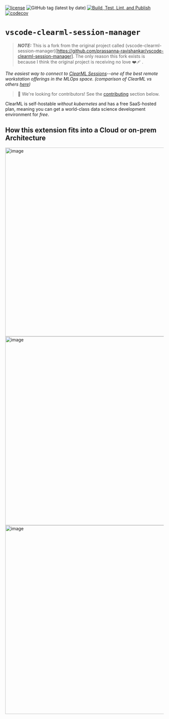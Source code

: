 [![license](https://img.shields.io/badge/license-Apache%202.0-blue.svg)](./LICENSE)
![GitHub tag (latest by date)](https://img.shields.io/github/v/tag/prassanna-ravishankar/vscode-clearml-session-manager)
[![Build, Test, Lint, and Publish](https://github.com/prassanna-ravishankar/vscode-clearml-session-manager/actions/workflows/build-test-lint-publish.yaml/badge.svg)](https://github.com/prassanna-ravishankar/vscode-clearml-session-manager/actions/workflows/build-test-lint-publish.yaml)
[![codecov](https://codecov.io/gh/prassanna-ravishankar/vscode-clearml-session-manager/graph/badge.svg?token=TGO9LDODDW)](https://codecov.io/gh/prassanna-ravishankar/vscode-clearml-session-manager)

# `vscode-clearml-session-manager`

> **_NOTE:_**  This is a fork from the original project called (vscode-clearml-session-manager)[https://github.com/prassanna-ravishankar/vscode-clearml-session-manager]. The only reason this fork exists is because I think the original project is receiving no love ❤️‍🩹 .

_The easiest way to connect to [ClearML Sessions](https://github.com/allegroai/clearml-session#readme)--one of the best remote workstation offerings in the MLOps space. (comparison of ClearML vs others [here](https://www.linkedin.com/posts/eric-riddoch_mlops-concept-i-am-obsessed-with-remote-activity-7115239643876380672-iRu1?utm_source=share&utm_medium=member_desktop))_

> 💬 We're looking for contributors! See the [contributing](#contributing) section below.

ClearML is self-hostable _without kubernetes_ and has a free SaaS-hosted plan, meaning you can get a world-class data science development environment for _free_.



## How this extension fits into a Cloud or on-prem Architecture

<img width="600" alt="image" src="https://github.com/prassanna-ravishankar/vscode-clearml-session-manager/assets/32227767/6f01df5a-2646-4716-aa00-bb88ae290fd0">

<img width="600" alt="image" src="https://github.com/prassanna-ravishankar/vscode-clearml-session-manager/assets/32227767/e65d7e7d-ae81-4067-9384-ea0311d273e9">
<img width="600" alt="image" src="https://github.com/prassanna-ravishankar/vscode-clearml-session-manager/assets/32227767/72a526d8-21b9-4831-9699-55a44284fd55">

